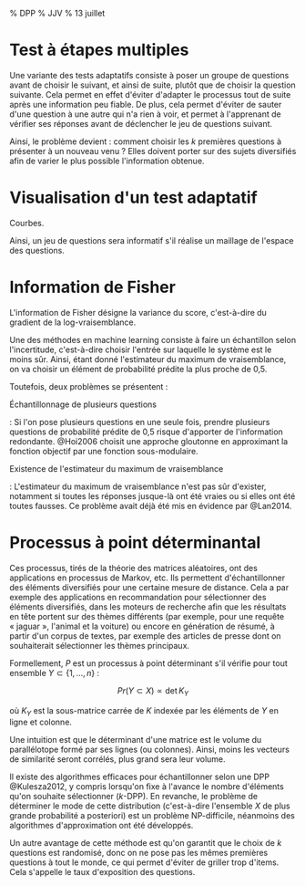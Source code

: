 % DPP
% JJV
% 13 juillet

# Test à étapes multiples

Une variante des tests adaptatifs consiste à poser un groupe de questions avant de choisir le suivant, et ainsi de suite, plutôt que de choisir la question suivante. Cela permet en effet d'éviter d'adapter le processus tout de suite après une information peu fiable. De plus, cela permet d'éviter de sauter d'une question à une autre qui n'a rien à voir, et permet à l'apprenant de vérifier ses réponses avant de déclencher le jeu de questions suivant.

Ainsi, le problème devient : comment choisir les $k$ premières questions à présenter à un nouveau venu ? Elles doivent porter sur des sujets diversifiés afin de varier le plus possible l'information obtenue.

# Visualisation d'un test adaptatif

Courbes.

Ainsi, un jeu de questions sera informatif s'il réalise un maillage de l'espace des questions.

# Information de Fisher

L'information de Fisher désigne la variance du score, c'est-à-dire du gradient de la log-vraisemblance.

Une des méthodes en machine learning consiste à faire un échantillon selon l'incertitude, c'est-à-dire choisir l'entrée sur laquelle le système est le moins sûr. Ainsi, étant donné l'estimateur du maximum de vraisemblance, on va choisir un élément de probabilité prédite la plus proche de 0,5.

Toutefois, deux problèmes se présentent :

Échantillonnage de plusieurs questions

:   Si l'on pose plusieurs questions en une seule fois, prendre plusieurs questions de probabilité prédite de 0,5 risque d'apporter de l'information redondante. @Hoi2006 choisit une approche gloutonne en approximant la fonction objectif par une fonction sous-modulaire.

Existence de l'estimateur du maximum de vraisemblance

:   L'estimateur du maximum de vraisemblance n'est pas sûr d'exister, notamment si toutes les réponses jusque-là ont été vraies ou si elles ont été toutes fausses. Ce problème avait déjà été mis en évidence par @Lan2014.

# Processus à point déterminantal

Ces processus, tirés de la théorie des matrices aléatoires, ont des applications en processus de Markov, etc. Ils permettent d'échantillonner des éléments diversifiés pour une certaine mesure de distance. Cela a par exemple des applications en recommandation pour sélectionner des éléments diversifiés, dans les moteurs de recherche afin que les résultats en tête portent sur des thèmes différents (par exemple, pour une requête « jaguar », l'animal et la voiture) ou encore en génération de résumé, à partir d'un corpus de textes, par exemple des articles de presse dont on souhaiterait sélectionner les thèmes principaux.

Formellement, $P$ est un processus à point déterminant s'il vérifie pour tout ensemble $Y \subset \{1, \ldots, n\}$ :

$$ Pr(Y \subset X) \propto \det K_Y $$

où $K_Y$ est la sous-matrice carrée de $K$ indexée par les éléments de $Y$ en ligne et colonne.

Une intuition est que le déterminant d'une matrice est le volume du parallélotope formé par ses lignes (ou colonnes). Ainsi, moins les vecteurs de similarité seront corrélés, plus grand sera leur volume.

Il existe des algorithmes efficaces pour échantillonner selon une DPP @Kulesza2012, y compris lorsqu'on fixe à l'avance le nombre d'éléments qu'on souhaite sélectionner ($k$-DPP). En revanche, le problème de déterminer le mode de cette distribution (c'est-à-dire l'ensemble $X$ de plus grande probabilité a posteriori) est un problème NP-difficile, néanmoins des algorithmes d'approximation ont été développés.

Un autre avantage de cette méthode est qu'on garantit que le choix de $k$ questions est randomisé, donc on ne pose pas les mêmes premières questions à tout le monde, ce qui permet d'éviter de griller trop d'items. Cela s'appelle le taux d'exposition des questions.
